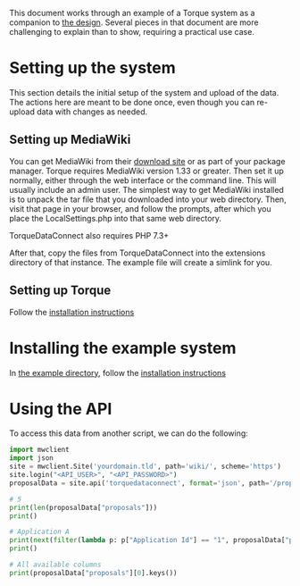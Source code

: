 This document works through an example of a Torque system as a companion
to [the design](DESIGN.md).  Several pieces in that document are more challenging
to explain than to show, requiring a practical use case.

# Setting up the system

This section details the initial setup of the system and upload of the data.
The actions here are meant to be done once, even though you can re-upload
data with changes as needed.

## Setting up MediaWiki

You can get MediaWiki from their
[download site](https://www.mediawiki.org/wiki/Download) or as part of your
package manager.  Torque requires MediaWiki version 1.33 or greater.
Then set it up normally, either through the web interface or the command
line.  This will usually include an admin user.  The simplest way to get
MediaWiki installed is to unpack the tar file that you downloaded into your
web directory.  Then, visit that page in your browser, and follow the prompts,
after which you place the LocalSettings.php into that same web directory.

TorqueDataConnect also requires PHP 7.3+

After that, copy the files from TorqueDataConnect into the extensions directory
of that instance.  The example file will create a simlink for you.

## Setting up Torque

Follow the [installation instructions](./torquedata/README.md#installation-and-startup)

# Installing the example system

In [the example directory](./example), follow the [installation instructions](./example/INSTALL.md)

# Using the API

To access this data from another script, we can do the following:

```python
import mwclient
import json
site = mwclient.Site('yourdomain.tld', path='wiki/', scheme='https')
site.login("<API_USER>", "<API_PASSWORD>")
proposalData = site.api('torquedataconnect', format='json', path='/proposals')

# 5
print(len(proposalData["proposals"]))
print()

# Application A
print(next(filter(lambda p: p["Application Id"] == "1", proposalData["proposals"]))['Title'])
print()

# All available columns
print(proposalData["proposals"][0].keys())
```

